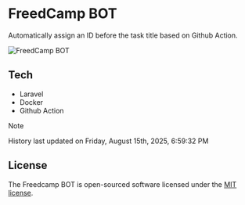 # FreedCamp BOT

Automatically assign an ID before the task title based on Github Action.

![FreedCamp BOT](https://repository-images.githubusercontent.com/737932867/7d34798b-2680-471c-b089-a78a718d3d6a)

## Tech

- Laravel
- Docker
- Github Action

> [!NOTE]  
> History last updated on Friday, August 15th, 2025, 6:59:32 PM

## License

The Freedcamp BOT is open-sourced software licensed under the [MIT license](https://opensource.org/licenses/MIT).
